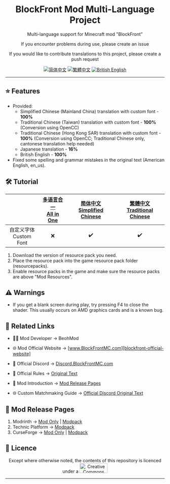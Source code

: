 <div align="center">

# BlockFront Mod Multi-Language Project

Multi-language support for Minecraft mod "BlockFront"

If you encounter problems during use, please create an issue

If you would like to contribute translations to this project, please create a push request

[![简体中文][simplified-chinese-for-the-badge]][simplified-chinese] [![繁體中文][traditional-chinese-for-the-badge]][tradiontal-chinese] [![British English][british-english-for-the-badge]][british-english]

</div>

***

## ⭐ Features

- Provided:
  - Simplified Chinese (Mainland China) translation with custom font - **100%**
  - Traditional Chinese (Taiwan) translation with custom font - **100%** (Conversion using OpenCC)
  - Traditional Chinese (Hong Kong SAR) translation with custom font - **100%** (Conversion using OpenCC; Traditional Chinese only, cantonese translation help needed)
  - Japanese translation - **16%**
  - British English - **100%**
- Fixed some spelling and grammar mistakes in the original text (American English, en_us).

## 🛠️ Tutorial

<div align="center">

| | [多语言合一<br>All in One][project-all-in-one] | [简体中文<br>Simplified Chinese][project-simplified-chinese] | [繁體中文<br>Traditional Chinese][project-traditional-chinese] |
| :-: | :-: | :-: | :-: |
| 自定义字体<br>Custom Font | ❌ | ✔️ | ✔️ |

</div>

1. Download the version of resource pack you need.
2. Place the resource pack into the game resource pack folder (resourcepacks).
3. Enable resource packs in the game and make sure the resource packs are above "Mod Resources".

## ⚠️ Warnings

- If you get a blank screen during play, try pressing F4 to close the shader. This usually occurs on AMD graphics cards and is a known bug.

## 🔗 Related Links

- 🧑‍💻 Mod Developer → BeohMod

- 🌐 Mod Official Website → [www.BlockFrontMC.com][blockfront-official-website]

- 💬 Official Discord → [Discord.BlockFrontMC.com][blockfront-official-discord]

- 📄 Official Rules → [Original Text][blockfront-official-rules]

- 📄 Mod Introduction → [Mod Release Pages](#-mod-release-pages)

- 🌐 Custom Matchmaking Guide → [Official Discord Original Text][blockfront-matchmaking-guide]

## 🔗 Mod Release Pages

1. Modrinth → [Mod Only][blockfront-mod-modrinth] | [Modpack][blockfront-modpack-modrinth]
2. Technic Platform → [Modpack][blockfront-modpack-technic]
3. CurseForge → [Mod Only][blockfront-mod-curseforge] | [Modpack][blockfront-modpack-curseforge]

## 🤝 Licence

<div align="center">

Except where otherwise noted, the contents of this repository is licenced under a
<a href="https://creativecommons.org/licenses/by-nc-sa/4.0/"><img src="http://mirrors.creativecommons.org/presskit/buttons/88x31/png/by-nc-sa.png" alt="Creative Commons Attribution 4.0 International Licence，CC BY-NC-SA 4.0" width="88" height="31" /></a>

</div>

***

[blockfront-matchmaking-guide]: https://discord.com/channels/899063859539759154/1090433325564432495/1090433325564432495
[blockfront-mod-curseforge]: https://www.curseforge.com/minecraft/mc-mods/blockfront-world-war-ii
[blockfront-mod-modrinth]: https://modrinth.com/mod/blockfront
[blockfront-modpack-curseforge]: https://www.curseforge.com/minecraft/modpacks/blockfront-world-war-ii
[blockfront-modpack-modrinth]: https://modrinth.com/modpack/blockfront-mod-pack
[blockfront-modpack-technic]: https://www.technicpack.net/modpack/blockfront-official-modpack.1957622
[blockfront-official-discord]: https://discord.blockfrontmc.com
[blockfront-official-rules]: https://www.blockfrontmc.com/rules
[blockfront-official-website]: https://www.blockfrontmc.com
[british-english-for-the-badge]: https://img.shields.io/badge/Language-British_English-012169?style=for-the-badge
[british-english]: README/README.en-gb.md
[opencc]: https://github.com/BYVoid/OpenCC
[project-all-in-one]: https://modrinth.com/resourcepack/blockfront-mod-multi-language-project-all-in-one
[project-simplified-chinese]: https://modrinth.com/resourcepack/blockfront-mod-multi-language-project-schinese
[project-traditional-chinese]: https://modrinth.com/resourcepack/blockfront-mod-multi-language-project-tchinese
[simplified-chinese-for-the-badge]: https://img.shields.io/badge/%E8%AF%AD%E8%A8%80-%E7%AE%80%E4%BD%93%E4%B8%AD%E6%96%87-ee1620?style=for-the-badge
[simplified-chinese]: README/README.zh-cn.md
[tradiontal-chinese]: README/README.zh-tw.md
[traditional-chinese-for-the-badge]: https://img.shields.io/badge/%E8%AA%9E%E8%A8%80-%E7%B9%81%E9%AB%94%E4%B8%AD%E6%96%87-ee1620?style=for-the-badge
